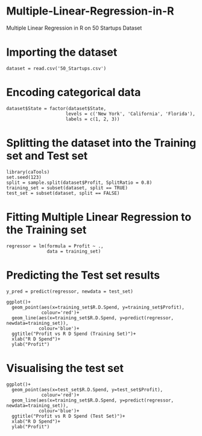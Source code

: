 # Multiple-Linear-Regression-in-R
Multiple Linear Regression in R on 50 Startups Dataset

# Importing the dataset
    dataset = read.csv('50_Startups.csv')
  
# Encoding categorical data
    dataset$State = factor(dataset$State,
                          levels = c('New York', 'California', 'Florida'),
                          labels = c(1, 2, 3))

# Splitting the dataset into the Training set and Test set

    library(caTools)
    set.seed(123)
    split = sample.split(dataset$Profit, SplitRatio = 0.8)
    training_set = subset(dataset, split == TRUE)
    test_set = subset(dataset, split == FALSE)

# Fitting Multiple Linear Regression to the Training set
    regressor = lm(formula = Profit ~ .,
                   data = training_set)

# Predicting the Test set results
    y_pred = predict(regressor, newdata = test_set)

    ggplot()+
      geom_point(aes(x=training_set$R.D.Spend, y=training_set$Profit), 
                 colour='red')+
      geom_line(aes(x=training_set$R.D.Spend, y=predict(regressor, newdata=training_set)),
                colour='blue')+
      ggtitle("Profit vs R D Spend (Training Set)")+
      xlab("R D Spend")+
      ylab("Profit")
  
# Visualising the test set
    ggplot()+
      geom_point(aes(x=test_set$R.D.Spend, y=test_set$Profit),
                 colour='red')+
      geom_line(aes(x=training_set$R.D.Spend, y=predict(regressor, newdata=training_set)),
                colour='blue')+
      ggtitle("Profit vs R D Spend (Test Set)")+
      xlab("R D Spend")+
      ylab("Profit")
